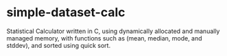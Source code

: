 # simple-dataset-calc
Statistical Calculator written in C, using dynamically allocated and manually managed memory, with functions such as (mean, median, mode, and stddev), and sorted using quick sort.
